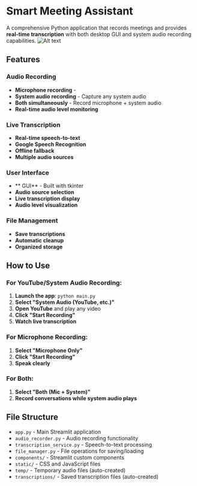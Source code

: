 # Smart Meeting Assistant

A comprehensive Python application that records meetings and provides **real-time transcription** with both desktop GUI and system audio recording capabilities.
![Alt text](a.png)

## Features

###  Audio Recording
- **Microphone recording** - 
- **System audio recording** - Capture any system audio
- **Both simultaneously** - Record microphone + system audio
- **Real-time audio level monitoring** 

###  Live Transcription
- **Real-time speech-to-text** 
- **Google Speech Recognition** 
- **Offline fallback** 
- **Multiple audio sources**

###  User Interface
- ** GUI** - Built with tkinter
- **Audio source selection** 
- **Live transcription display**
- **Audio level visualization** 

###  File Management
- **Save transcriptions** 
- **Automatic cleanup**
- **Organized storage**
##  How to Use
### For YouTube/System Audio Recording:
1. **Launch the app**: `python main.py`
2. **Select "System Audio (YouTube, etc.)"**
3. **Open YouTube** and play any video
4. **Click "Start Recording"**
5. **Watch live transcription** 

### For Microphone Recording:
1. **Select "Microphone Only"**
2. **Click "Start Recording"**
3. **Speak clearly** 
### For Both:
1. **Select "Both (Mic + System)"**
2. **Record conversations while system audio plays**

## File Structure

- `app.py` - Main Streamlit application
- `audio_recorder.py` - Audio recording functionality
- `transcription_service.py` - Speech-to-text processing
- `file_manager.py` - File operations for saving/loading
- `components/` - Streamlit custom components
- `static/` - CSS and JavaScript files
- `temp/` - Temporary audio files (auto-created)
- `transcriptions/` - Saved transcription files (auto-created)


